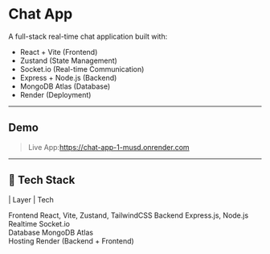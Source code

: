 #  Chat App

A full-stack real-time chat application built with:

-  React + Vite (Frontend)
 - Zustand (State Management)
- Socket.io (Real-time Communication)
- Express + Node.js (Backend)
- MongoDB Atlas (Database)
- Render (Deployment)

---

##  Demo

> Live App:https://chat-app-1-musd.onrender.com

---

## 🧱 Tech Stack

| Layer     | Tech                             

 Frontend   React, Vite, Zustand, TailwindCSS
 Backend    Express.js, Node.js              
 Realtime   Socket.io                        
 Database   MongoDB Atlas                    
 Hosting    Render (Backend + Frontend)      





